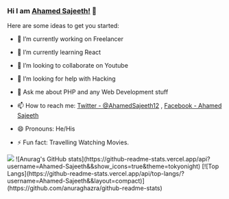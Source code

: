 ### Hi I am  [ Ahamed Sajeeth!](http://ahamedsajeeth.tech/) 👋

Here are some ideas to get you started:

- 🔭 I’m currently working on Freelancer
- 🌱 I’m currently learning React 
- 👯 I’m looking to collaborate on Youtube
- 🤔 I’m looking for help with Hacking
- 💬 Ask me about PHP and  any Web Development stuff
- 📫 How to reach me:  [Twitter - @AhamedSajeeth12](https://twitter.com/AhamedSajeeth12) ,  [Facebook - Ahamed Sajeeth](https://www.facebook.com/ahamedsajeeth.abdulcader)

- 😄 Pronouns: He/His
- ⚡ Fun fact: Travelling Watching Movies.

<img src= "https://github-readme-stats.vercel.app/api?username=Ahamed-Sajeeth&&show_icons=true&title_color=ffffff&icon_color=bb2acf&text_color=daf7dc&bg_color=151515">
![Anurag's GitHub stats](https://github-readme-stats.vercel.app/api?username=Ahamed-Sajeeth&&show_icons=true&theme=tokyonight)
[![Top Langs](https://github-readme-stats.vercel.app/api/top-langs/?username=Ahamed-Sajeeth&&layout=compact)](https://github.com/anuraghazra/github-readme-stats)



